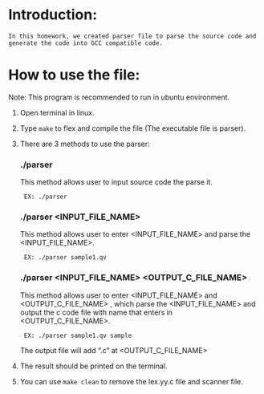 # Introduction:
	In this homework, we created parser file to parse the source code and generate the code into GCC compatible code.
# How to use the file:
Note: This program is recommended to run in ubuntu environment. 
1. Open terminal in linux.
2. Type `make` to flex and compile the file (The executable file is parser).
3. There are 3 methods to use the parser:
	### ./parser

	This method allows user to input source code the parse it.
	
   		EX: ./parser
	
 	### ./parser <INPUT_FILE_NAME>
  
	This method allows user to enter <INPUT_FILE_NAME> and parse the <INPUT_FILE_NAME>.
	
 		EX: ./parser sample1.qv
	
 	### ./parser <INPUT_FILE_NAME> <OUTPUT_C_FILE_NAME>
  
	This method allows user to enter <INPUT_FILE_NAME> and <OUTPUT_C_FILE_NAME> , which parse the <INPUT_FILE_NAME> and output the c code file with name that enters in <OUTPUT_C_FILE_NAME>.
	
 		EX: ./parser sample1.qv sample

   	The output file will add “.c” at <OUTPUT_C_FILE_NAME>
4.	The result should be printed on the terminal.
5.	You can use `make clean` to remove the lex.yy.c file and scanner file.
